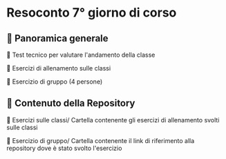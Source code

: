 # Resoconto 7° giorno di corso

## 📌 Panoramica generale

 🔺  Test tecnico per valutare l'andamento della classe
 
 🔺  Esercizi di allenamento sulle classi
 
 🔺  Esercizio di gruppo (4 persone)
 
 
## 📂 Contenuto della Repository
🔸 Esercizi sulle classi/
Cartella contenente gli esercizi di allenamento svolti sulle classi

🔸 Esercizio di gruppo/
Cartella contenente il link di riferimento alla repository dove è stato svolto l'esercizio
